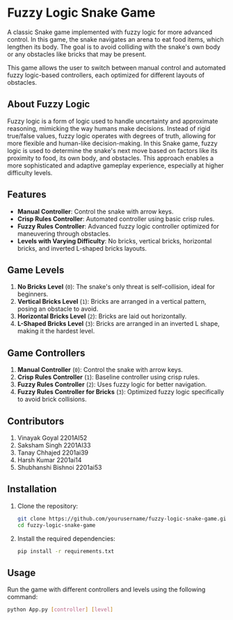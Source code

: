# Fuzzy Logic Snake Game

A classic Snake game implemented with fuzzy logic for more advanced control. In this game, the snake navigates an arena to eat food items, which lengthen its body. The goal is to avoid colliding with the snake's own body or any obstacles like bricks that may be present. 

This game allows the user to switch between manual control and automated fuzzy logic-based controllers, each optimized for different layouts of obstacles.

## About Fuzzy Logic

Fuzzy logic is a form of logic used to handle uncertainty and approximate reasoning, mimicking the way humans make decisions. Instead of rigid true/false values, fuzzy logic operates with degrees of truth, allowing for more flexible and human-like decision-making. In this Snake game, fuzzy logic is used to determine the snake's next move based on factors like its proximity to food, its own body, and obstacles. This approach enables a more sophisticated and adaptive gameplay experience, especially at higher difficulty levels.

## Features

- **Manual Controller**: Control the snake with arrow keys.
- **Crisp Rules Controller**: Automated controller using basic crisp rules.
- **Fuzzy Rules Controller**: Advanced fuzzy logic controller optimized for maneuvering through obstacles.
- **Levels with Varying Difficulty**: No bricks, vertical bricks, horizontal bricks, and inverted L-shaped bricks layouts.

## Game Levels

1. **No Bricks Level** (`0`): The snake's only threat is self-collision, ideal for beginners.
2. **Vertical Bricks Level** (`1`): Bricks are arranged in a vertical pattern, posing an obstacle to avoid.
3. **Horizontal Bricks Level** (`2`): Bricks are laid out horizontally.
4. **L-Shaped Bricks Level** (`3`): Bricks are arranged in an inverted L shape, making it the hardest level.

## Game Controllers

1. **Manual Controller** (`0`): Control the snake with arrow keys.
2. **Crisp Rules Controller** (`1`): Baseline controller using crisp rules.
3. **Fuzzy Rules Controller** (`2`): Uses fuzzy logic for better navigation.
4. **Fuzzy Rules Controller for Bricks** (`3`): Optimized fuzzy logic specifically to avoid brick collisions.

## Contributors
1. Vinayak Goyal 2201AI52
2. Saksham Singh 2201AI33
3. Tanay Chhajed 2201ai39
4. Harsh Kumar 2201ai14
5. Shubhanshi Bishnoi 2201ai53
## Installation

1. Clone the repository:
    ```bash
    git clone https://github.com/yourusername/fuzzy-logic-snake-game.git
    cd fuzzy-logic-snake-game
    ```

2. Install the required dependencies:
    ```bash
    pip install -r requirements.txt
    ```

## Usage

Run the game with different controllers and levels using the following command:

```bash
python App.py [controller] [level]
